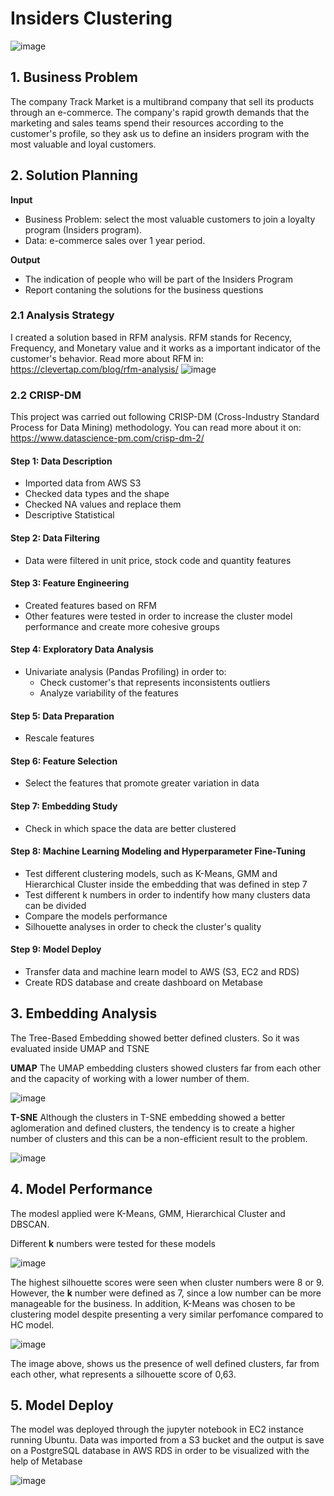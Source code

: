 # **Insiders Clustering**
![image](https://user-images.githubusercontent.com/110054775/198704149-2ac2bdde-da42-40ef-a440-8bd1974cba4b.png)

## 1. Business Problem
The company Track Market is a multibrand company that sell its products through an e-commerce. The company's rapid growth demands that the marketing and sales teams spend their resources according to the customer's profile, so they ask us to define an insiders program with the most valuable and loyal customers. 

## 2. Solution Planning

**Input**
- Business Problem: select the most valuable customers to join a loyalty program (Insiders program).
- Data: e-commerce sales over 1 year period.

**Output**
- The indication of people who will be part of the Insiders Program
- Report contaning the solutions for the business questions

### 2.1 Analysis Strategy

I created a solution based in RFM analysis. RFM stands for Recency, Frequency, and Monetary value and it works as a important indicator of the customer's behavior.
Read more about RFM in: https://clevertap.com/blog/rfm-analysis/
![image](https://user-images.githubusercontent.com/110054775/198715485-31e162f5-9b03-40eb-9c88-11bc0770e61a.png)

### 2.2 CRISP-DM
This project was carried out following CRISP-DM (Cross-Industry Standard Process for Data Mining) methodology. You can read more about it on: https://www.datascience-pm.com/crisp-dm-2/

#### Step 1: Data Description
- Imported data from AWS S3
- Checked data types and the shape
- Checked NA values and replace them
- Descriptive Statistical

#### Step 2: Data Filtering
- Data were filtered in unit price, stock code and quantity features

#### Step 3: Feature Engineering
- Created features based on RFM
- Other features were tested in order to increase the cluster model performance and create more cohesive groups

#### Step 4: Exploratory Data Analysis
- Univariate analysis (Pandas Profiling) in order to:
  - Check customer's that represents inconsistents outliers
  - Analyze variability of the features

#### Step 5: Data Preparation
- Rescale features

#### Step 6: Feature Selection
- Select the features that promote greater variation in data

#### Step 7: Embedding Study
- Check in which space the data are better clustered

#### Step 8: Machine Learning Modeling and Hyperparameter Fine-Tuning
- Test different clustering models, such as K-Means, GMM and Hierarchical Cluster inside the embedding that was defined in step 7
- Test different k numbers in order to indentify how many clusters data can be divided
- Compare the models performance
- Silhouette analyses in order to check the cluster's quality

#### Step 9: Model Deploy
- Transfer data and machine learn model to AWS (S3, EC2 and RDS)
- Create RDS database and create dashboard on Metabase

## 3. Embedding Analysis

The Tree-Based Embedding showed better defined clusters. So it was evaluated inside UMAP and TSNE

**UMAP**
The UMAP embedding clusters showed clusters far from each other and the capacity of working with a lower number of them.

![image](https://user-images.githubusercontent.com/110054775/198726318-fb737f38-7ce7-4b54-bfa8-7d30cf9537a5.png)

**T-SNE**
Although the clusters in T-SNE embedding showed a better aglomeration and defined clusters, the tendency is to create a higher number of clusters and this can be a non-efficient result to the problem.

![image](https://user-images.githubusercontent.com/110054775/198726873-20b1f96b-9a9a-4f1b-9f2a-3727b74619e7.png)

## 4. Model Performance

The modesl applied were K-Means, GMM, Hierarchical Cluster and DBSCAN. 

Different **k** numbers were tested for these models

![image](https://user-images.githubusercontent.com/110054775/198904644-3efe3c3c-9ff9-4217-8d41-4c2a66660a29.png)

The highest silhouette scores were seen when cluster numbers were 8 or 9. However, the **k** number were defined as 7, since a low number can be more manageable for the business. In addition, K-Means was chosen to be clustering model despite presenting a very similar perfomance compared to HC model.

![image](https://user-images.githubusercontent.com/110054775/198904955-d384ae1f-277b-468e-a5be-b5702ca7ba55.png)

The image above, shows us the presence of well defined clusters, far from each other, what represents a silhouette score of 0,63.

## 5. Model Deploy

The model was deployed through the jupyter notebook in EC2 instance running Ubuntu. Data was imported from a S3 bucket and the output is save on a PostgreSQL database in AWS RDS in order to be visualized with the help of Metabase

![image](https://user-images.githubusercontent.com/110054775/198916207-79174a05-b527-4af0-ade3-cbab15243b69.png)



